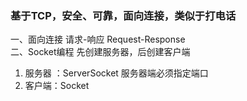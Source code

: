 ### 基于TCP，安全、可靠，面向连接，类似于打电话
一、面向连接 请求-响应 Request-Response <br>
二、Socket编程 先创建服务器，后创建客户端
1. 服务器 ：ServerSocket
   服务器端必须指定端口<br>
2. 客户端：Socket
